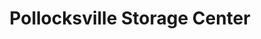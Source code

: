 ---
title: "Pollocksville Storage Center"
url: /pollocksville/pollocksville-storage-center/
shop: storage rental
---